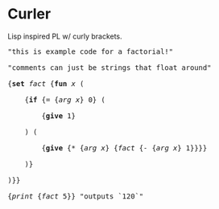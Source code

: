# Curler
Lisp inspired PL w/ curly brackets.

<pre>
"this is example code for a factorial!"

"comments can just be strings that float around"

{<b>set</b> <i>fact</i> {<b>fun</b> <i>x</i> (
	
	{<b>if</b> {<i>=</i> {<i>arg x</i>} 0} (
		
		{<b>give</b> 1}
		
	) (
		
		{<b>give</b> {<i>*</i> {<i>arg x</i>} {<i>fact</i> {<i>-</i> {<i>arg x</i>} 1}}}}
		
	)}
	
)}}

{<i>print</i> {<i>fact</i> 5}} "outputs `120`"
</pre>